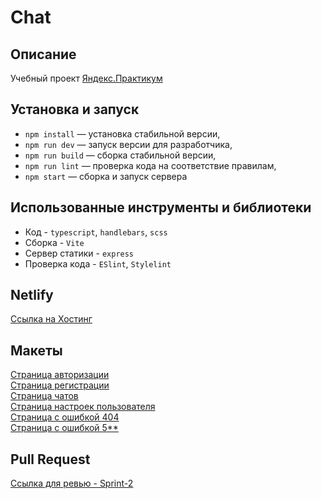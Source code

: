 # Chat

## Описание
Учебный проект [Яндекс.Практикум](https://practicum.yandex.ru/middle-frontend/)

## Установка и запуск

- `npm install` — установка стабильной версии,
- `npm run dev` — запуск версии для разработчика,
- `npm run build` — сборка стабильной версии,
- `npm run lint` — проверка кода на соответствие правилам,
- `npm start` — сборка и запуск сервера

## Использованные инструменты и библиотеки

* Код - `typescript`, `handlebars`, `scss`
* Сборка - `Vite`
* Сервер статики - `express`
* Проверка кода - `ESlint`, `Stylelint`

## Netlify

[Ссылка на Хостинг](https://starlit-sorbet-a723ed.netlify.app)

## Макеты

[Страница авторизации](ui/login.png)<br/>
[Страница регистрации](ui/register.png)<br/>
[Страница чатов](ui/chats.png)<br/>
[Страница настроек пользователя](ui/acount.png)<br/>
[Страница с ошибкой 404](ui/404.png)<br/>
[Страница с ошибкой 5**](ui/5**.png)<br/>

## Pull Request

[Ссылка для ревью - Sprint-2](https://github.com/verkhoturov/middle.messenger.praktikum.yandex/pull/6)
